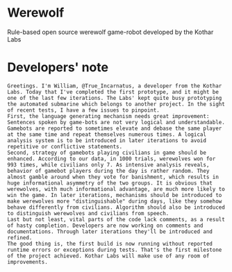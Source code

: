 # Werewolf
Rule-based open source werewolf game-robot developed by the Kothar Labs
# Developers' note
    Greetings. I'm William, @True_Incarnatus, a developer from the Kothar Labs. Today that I've completed the first prototype, and it might be one of the last few iterations. The Labs' kept quite busy prototyping the automated submarine which belongs to another project. In the sight of recent tests, I have a few issues to pinpoint. 
    First, the language generating mechanism needs great improvement: Sentences spoken by game-bots are not very logical and understandable. Gamebots are reported to sometimes elevate and debase the same player at the same time and repeat themselves numerous times. A logical analysis system is to be introduced in later iterations to avoid repetitive or conflictive statements.
    Second, strategy of gamebots playing civilians in game should be enhanced. According to our data, in 1000 trials, werewolves won for 993 times, while civilians only 7. As intensive analysis reveals, behavior of gamebot players during the day is rather random. They almost gamble around when they vote for banishment, which results in huge informational asymmetry of the two groups. It is obvious that werewolves, with much informational advantage, are much more likely to win the game. In later iterations, mechanisms should be introduced to make werewolves more "distinguishable" during days, like they somehow behave differently from civilians. Algorithm should also be introduced to distinguish werewolves and civilians from speech.
    Last but not least, vital parts of the code lack comments, as a result of hasty completion. Developers are now working on comments and documentations. Through later iterations they'll be introduced and refined. 
    The good thing is, the first build is now running without reported runtime errors or exceptions during tests. That's the first milestone of the project achieved. Kothar Labs will make use of any room of improvements.
